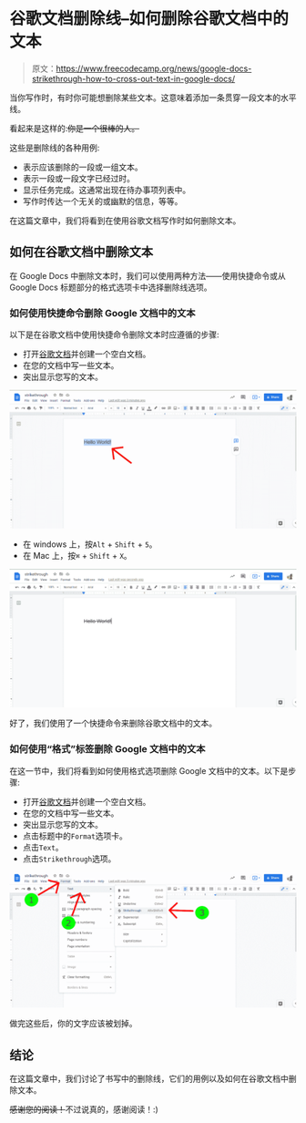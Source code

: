 # 谷歌文档删除线–如何删除谷歌文档中的文本

> 原文：<https://www.freecodecamp.org/news/google-docs-strikethrough-how-to-cross-out-text-in-google-docs/>

当你写作时，有时你可能想删除某些文本。这意味着添加一条贯穿一段文本的水平线。

看起来是这样的:~~你是一个很棒的人。~~

这些是删除线的各种用例:

*   表示应该删除的一段或一组文本。
*   表示一段或一段文字已经过时。
*   显示任务完成。这通常出现在待办事项列表中。
*   写作时传达一个无关的或幽默的信息，等等。

在这篇文章中，我们将看到在使用谷歌文档写作时如何删除文本。

## 如何在谷歌文档中删除文本

在 Google Docs 中删除文本时，我们可以使用两种方法——使用快捷命令或从 Google Docs 标题部分的格式选项卡中选择删除线选项。

### 如何使用快捷命令删除 Google 文档中的文本

以下是在谷歌文档中使用快捷命令删除文本时应遵循的步骤:

*   打开[谷歌文档](https://docs.google.com/)并创建一个空白文档。
*   在您的文档中写一些文本。
*   突出显示您写的文本。

![gdocs](img/9b61155c1a3042771ddc6a00507e6737.png)

*   在 windows 上，按`Alt` + `Shift` + `5`。
*   在 Mac 上，按`⌘` + `Shift` + `X`。

![gdocs_strikethrough](img/2902419c793dbf80be604882fcbb4cce.png)

好了，我们使用了一个快捷命令来删除谷歌文档中的文本。

### 如何使用“格式”标签删除 Google 文档中的文本

在这一节中，我们将看到如何使用格式选项删除 Google 文档中的文本。以下是步骤:

*   打开[谷歌文档](https://docs.google.com/)并创建一个空白文档。
*   在您的文档中写一些文本。
*   突出显示您写的文本。
*   点击标题中的`Format`选项卡。
*   点击`Text`。
*   点击`Strikethrough`选项。

![gdocs_tab](img/0c0d168687755a481740c3691c0fc920.png)

做完这些后，你的文字应该被划掉。

## 结论

在这篇文章中，我们讨论了书写中的删除线，它们的用例以及如何在谷歌文档中删除文本。

~~感谢您的阅读！~~不过说真的，感谢阅读！:)